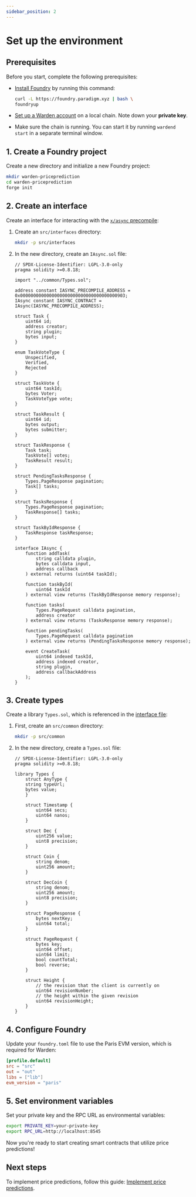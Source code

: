 ```yaml
---
sidebar_position: 2
---
```


# Set up the environment

## Prerequisites

Before you start, complete the following prerequisites:

- [Install Foundry](https://book.getfoundry.sh/getting-started/installation) by running this command:

   ```bash
   curl -L https://foundry.paradigm.xyz | bash \ 
   foundryup
   ```

- [Set up a Warden account](../../set-up-a-warden-account) on a local chain. Note down your **private key**.

- Make sure the chain is running. You can start it by running `wardend start` in a separate terminal window.

## 1. Create a Foundry project

Create a new directory and initialize a new Foundry project:

```bash
mkdir warden-priceprediction
cd warden-priceprediction
forge init
```

## 2. Create an interface

Create an interface for interacting with the [`x/async` precompile](../../precompiles/x-async):

1. Create an `src/interfaces` directory:

   ```bash
   mkdir -p src/interfaces
   ```

2. In the new directory, create an `IAsync.sol` file:

   ```solidity title="warden-pricepredictions/src/interfaces/IAsync.sol"
   // SPDX-License-Identifier: LGPL-3.0-only
   pragma solidity >=0.8.18;
   
   import "../common/Types.sol";
   
   address constant IASYNC_PRECOMPILE_ADDRESS = 0x0000000000000000000000000000000000000903;   
   IAsync constant IASYNC_CONTRACT = IAsync(IASYNC_PRECOMPILE_ADDRESS);
   
   struct Task {
       uint64 id;
       address creator;
       string plugin;
       bytes input;
   }
   
   enum TaskVoteType {
       Unspecified,
       Verified,
       Rejected
   }
   
   struct TaskVote {
       uint64 taskId;
       bytes Voter;
       TaskVoteType vote;
   }
   
   struct TaskResult { 
       uint64 id;
       bytes output;
       bytes submitter;
   }
   
   struct TaskResponse {
       Task task;
       TaskVote[] votes;
       TaskResult result;
   }
   
   struct PendingTasksResponse {
       Types.PageResponse pagination;
       Task[] tasks;
   }
   
   struct TasksResponse {
       Types.PageResponse pagination;
       TaskResponse[] tasks;
   }
   
   struct TaskByIdResponse {
       TaskResponse taskResponse;
   }
   
   interface IAsync {
       function addTask(
           string calldata plugin,
           bytes calldata input,
           address callback
       ) external returns (uint64 taskId);
   
       function taskById(
           uint64 taskId
       ) external view returns (TaskByIdResponse memory response);
   
       function tasks(
           Types.PageRequest calldata pagination,
           address creator
       ) external view returns (TasksResponse memory response);
   
       function pendingTasks(
           Types.PageRequest calldata pagination
       ) external view returns (PendingTasksResponse memory response);
   
       event CreateTask(
           uint64 indexed taskId,
           address indexed creator,
           string plugin,
           address callbackAddress
       );
   }
   ```

## 3. Create types

Create a library `Types.sol`, which is referenced in the [interface file](#2-create-an-interface):

1. First, create an `src/common` directory:

   ```bash
   mkdir -p src/common
   ```

2. In the new directory, create a `Types.sol` file:

   ```solidity title="warden-pricepredictions/src/interfaces/Types.sol"
   // SPDX-License-Identifier: LGPL-3.0-only
   pragma solidity >=0.8.18;
   
   library Types {
       struct AnyType {
       string typeUrl;
       bytes value;
       }
   
       struct Timestamp {
           uint64 secs;
           uint64 nanos;
       }
   
       struct Dec {
           uint256 value;
           uint8 precision;
       }
   
       struct Coin {
           string denom;
           uint256 amount;
       }
   
       struct DecCoin {
           string denom;
           uint256 amount;
           uint8 precision;
       }
   
       struct PageResponse {
           bytes nextKey;
           uint64 total;
       }
   
       struct PageRequest {
           bytes key;
           uint64 offset;
           uint64 limit;
           bool countTotal;
           bool reverse;
       }
   
       struct Height {
           // the revision that the client is currently on
           uint64 revisionNumber;
           // the height within the given revision
           uint64 revisionHeight;
       }
   }
   ```

## 4. Configure Foundry

Update your `foundry.toml` file to use the Paris EVM version, which is required for Warden:

```toml
[profile.default]
src = "src"
out = "out"
libs = ["lib"]
evm_version = "paris"
```

## 5. Set environment variables

Set your private key and the RPC URL as environmental variables:

```bash
export PRIVATE_KEY=your-private-key
export RPC_URL=http://localhost:8545
```

Now you're ready to start creating smart contracts that utilize price predictions!

## Next steps

To implement price predictions, follow this guide: [Implement price predictions](implement-price-prediction-requests).
